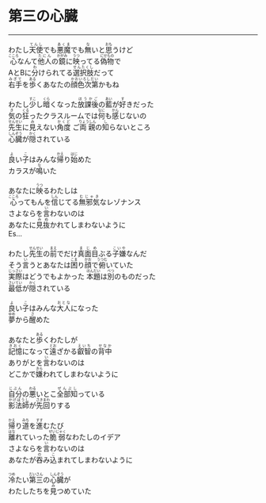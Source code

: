 # 第三の心臓
---
<lyric>
わたし<ruby>天使<rt>てんし</rt></ruby>でも<ruby>悪魔<rt>あくま</rt></ruby>でも<ruby>無<rt>な</rt></ruby>いと<ruby>思<rt>おも</rt></ruby>うけど<br/>&#13;
<ruby>心<rt>こころ</rt></ruby>なんて<ruby>他人<rt>たにん</rt></ruby>の<ruby>鏡<rt>かがみ</rt></ruby>に<ruby>映<rt>うつ</rt></ruby>ってる<ruby>偽物<rt>にせもの</rt></ruby>で<br/>&#13;
AとBに<ruby>分<rt>わ</rt></ruby>けられてる<ruby>選択肢<rt>せんたくし</rt></ruby>だって<br/>&#13;
<ruby>右手<rt>みぎて</rt></ruby>を<ruby>歩<rt>ある</rt></ruby>くあなたの<ruby>顔色次第<rt>かおいろしだい</rt></ruby>かもね<br/>&#13;
<br/>&#13;
わたし<ruby>少<rt>すこ</rt></ruby>し<ruby>暗<rt>くら</rt></ruby>くなった<ruby>放課後<rt>ほうかご</rt></ruby>の<ruby>藍<rt>あい</rt></ruby>が<ruby>好<rt>す</rt></ruby>きだった<br/>&#13;
<ruby>気<rt>き</rt></ruby>の<ruby>狂<rt>くる</rt></ruby>ったクラスルームでは<ruby>何<rt>なに</rt></ruby>も<ruby>感<rt>かん</rt></ruby>じないの<br/>&#13;
<ruby>先生<rt>せんせい</rt></ruby>に<ruby>見<rt>み</rt></ruby>えない<ruby>角度<rt>かくど</rt></ruby> ご<ruby>両親<rt>りょうしん</rt></ruby>の<ruby>知<rt>し</rt></ruby>らないところ<br/>&#13;
<ruby>心臓<rt>しんぞう</rt></ruby>が<ruby>隠<rt>かく</rt></ruby>されている<br/>&#13;
<br/>&#13;
<ruby>良<rt>よ</rt></ruby>い<ruby>子<rt>こ</rt></ruby>はみんな<ruby>帰<rt>かえ</rt></ruby>り<ruby>始<rt>はじ</rt></ruby>めた<br/>&#13;
カラスが<ruby>鳴<rt>な</rt></ruby>いた<br/>&#13;
<br/>&#13;
あなたに<ruby>映<rt>うつ</rt></ruby>るわたしは<br/>&#13;
<ruby>心<rt>こころ</rt></ruby>ってもんを<ruby>信<rt>しん</rt></ruby>じてる<ruby>無邪気<rt>むじゃき</rt></ruby>なレゾナンス<br/>&#13;
さよならを<ruby>言<rt>い</rt></ruby>わないのは<br/>&#13;
あなたに<ruby>見抜<rt>みぬ</rt></ruby>かれてしまわないように<br/>&#13;
Es...<br/>&#13;
<br/>&#13;
わたし<ruby>先生<rt>せんせい</rt></ruby>の<ruby>前<rt>まえ</rt></ruby>でだけ<ruby>真面目<rt>まじめ</rt></ruby>ぶる<ruby>子嫌<rt>こいや</rt></ruby>なんだ<br/>&#13;
そう<ruby>言<rt>い</rt></ruby>うとあなたは<ruby>困<rt>こま</rt></ruby>り<ruby>顔<rt>かお</rt></ruby>で<ruby>俯<rt>うつむ</rt></ruby>いていた<br/>&#13;
<ruby>実際<rt>じっさい</rt></ruby>はどうでもよかった <ruby>本題<rt>ほんだい</rt></ruby>は<ruby>別<rt>べつ</rt></ruby>のものだった<br/>&#13;
<ruby>最低<rt>さいてい</rt></ruby>が<ruby>隠<rt>かく</rt></ruby>されている<br/>&#13;
<br/>&#13;
<ruby>良<rt>よ</rt></ruby>い<ruby>子<rt>こ</rt></ruby>はみんな<ruby>大人<rt>おとな</rt></ruby>になった<br/>&#13;
<ruby>夢<rt>ゆめ</rt></ruby>から<ruby>醒<rt>さ</rt></ruby>めた<br/>&#13;
<br/>&#13;
あなたと<ruby>歩<rt>ある</rt></ruby>くわたしが<br/>&#13;
<ruby>記憶<rt>きおく</rt></ruby>になって<ruby>遠<rt>とお</rt></ruby>ざかる<ruby>叡智<rt>えいち</rt></ruby>の<ruby>背中<rt>せなか</rt></ruby><br/>&#13;
ありがとを<ruby>言<rt>い</rt></ruby>わないのは<br/>&#13;
どこかで<ruby>嫌<rt>きら</rt></ruby>われてしまわないように<br/>&#13;
<br/>&#13;
<ruby>自分<rt>じぶん</rt></ruby>の<ruby>悪<rt>わる</rt></ruby>いとこ<ruby>全部知<rt>ぜんぶし</rt></ruby>っている<br/>&#13;
<ruby>影法師<rt>かげぼうし</rt></ruby>が<ruby>先回<rt>さきまわ</rt></ruby>りする<br/>&#13;
<br/>&#13;
<ruby>帰<rt>かえ</rt></ruby>り<ruby>道<rt>みち</rt></ruby>を<ruby>進<rt>すす</rt></ruby>むたび<br/>&#13;
<ruby>離<rt>はな</rt></ruby>れていった<ruby>脆弱<rt>ぜいじゃく</rt></ruby>なわたしのイデア<br/>&#13;
さよならを<ruby>言<rt>い</rt></ruby>わないのは<br/>&#13;
あなたが<ruby>吞<rt>の</rt></ruby>み<ruby>込<rt>こ</rt></ruby>まれてしまわないように<br/>&#13;
<br/>&#13;
<ruby>冷<rt>つめ</rt></ruby>たい<ruby>第三<rt>だいさん</rt></ruby>の<ruby>心臓<rt>しんぞう</rt></ruby>が<br/>&#13;
わたしたちを<ruby>見<rt>み</rt></ruby>つめていた<br/>&#13;
</lyric>
